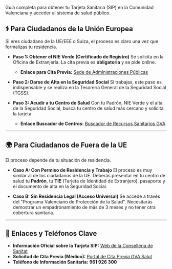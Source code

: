<div class="guide-intro">
    <p>Guía completa para obtener tu Tarjeta Sanitaria (SIP) en la Comunidad Valenciana y acceder al sistema de salud público.</p>
</div>

## ⚕️ Para Ciudadanos de la Unión Europea

Si eres ciudadano de la UE/EEE o Suiza, el proceso es claro una vez que formalizas tu residencia.

* **Paso 1: Obtener el NIE Verde (Certificado de Registro)**
    Se solicita en la Oficina de Extranjería. La cita previa es **obligatoria** y se pide online.
    * **Enlace para Cita Previa:** [Sede de Administraciones Públicas](https://icp.administracionelectronica.gob.es/icpplus/index.html)

* **Paso 2: Darse de Alta en la Seguridad Social**
    Si trabajas, este paso es indispensable y se realiza en la Tesorería General de la Seguridad Social (TGSS).

* **Paso 3: Acudir a tu Centro de Salud**
    Con tu Padrón, NIE Verde y el alta de la Seguridad Social, busca tu centro de salud más cercano y solicita la tarjeta.
    * **Enlace Buscador de Centros:** [Buscador de Recursos Sanitarios GVA](http://www.san.gva.es/web/dgas/sistemas-de-informacion-sanitaria)

---

## 🌍 Para Ciudadanos de Fuera de la UE

El proceso depende de tu situación de residencia.

* **Caso A: Con Permiso de Residencia y Trabajo**
    El proceso es muy similar al de los ciudadanos de la UE. Deberás presentar en tu centro de salud tu **Padrón**, tu **TIE** (Tarjeta de Identidad de Extranjero), pasaporte y el documento de alta en la Seguridad Social.

* **Caso B: Sin Residencia Legal (Acceso Universal)**
    Se accede a través del "Programa Valenciano de Protección de la Salud". Necesitarás demostrar un empadronamiento de más de 3 meses y no tener otra cobertura sanitaria.

---

## 🔗 Enlaces y Teléfonos Clave

* **Información Oficial sobre la Tarjeta SIP:**
    [Web de la Conselleria de Sanitat](https://www.san.gva.es/es/web/dgcal/tarjeta-sip)
* **Solicitud de Cita Previa (Médico):**
    [Portal de Cita Previa GVA Salut](https://www.san.gva.es/cita_previa/citaprevia_cas.html)
* **Teléfono de Información Sanitaria:** **961 926 300**
